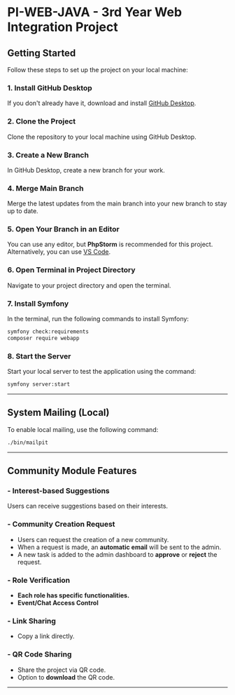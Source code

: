 # PI-WEB-JAVA - 3rd Year Web Integration Project

## Getting Started

Follow these steps to set up the project on your local machine:

### 1. Install GitHub Desktop
If you don't already have it, download and install [GitHub Desktop](https://desktop.github.com/).

### 2. Clone the Project
Clone the repository to your local machine using GitHub Desktop.

### 3. Create a New Branch
In GitHub Desktop, create a new branch for your work.

### 4. Merge Main Branch
Merge the latest updates from the main branch into your new branch to stay up to date.

### 5. Open Your Branch in an Editor
You can use any editor, but **PhpStorm** is recommended for this project. Alternatively, you can use [VS Code](https://code.visualstudio.com/).

### 6. Open Terminal in Project Directory
Navigate to your project directory and open the terminal.

### 7. Install Symfony
In the terminal, run the following commands to install Symfony:

```bash
symfony check:requirements
composer require webapp
```

### 8. Start the Server
Start your local server to test the application using the command:

```bash
symfony server:start
```

---

## System Mailing (Local)

To enable local mailing, use the following command:

```bash
./bin/mailpit
```

---

## Community Module Features

### - Interest-based Suggestions
Users can receive suggestions based on their interests.

### - Community Creation Request
- Users can request the creation of a new community.
- When a request is made, an **automatic email** will be sent to the admin.
- A new task is added to the admin dashboard to **approve** or **reject** the request.

### - Role Verification
- **Each role has specific functionalities.**
- **Event/Chat Access Control**

### - Link Sharing
- Copy a link directly.

### - QR Code Sharing
- Share the project via QR code.
- Option to **download** the QR code.

---
